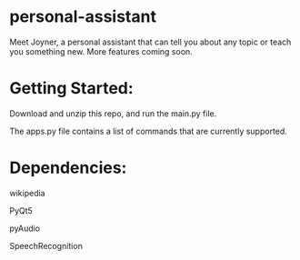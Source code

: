 # personal-assistant
Meet Joyner, a personal assistant that can tell you about any topic or teach you something new. More features coming soon.

# Getting Started:
Download and unzip this repo, and run the main.py file.

The apps.py file contains a list of commands that are currently supported.

# Dependencies:
wikipedia

PyQt5

pyAudio

SpeechRecognition
